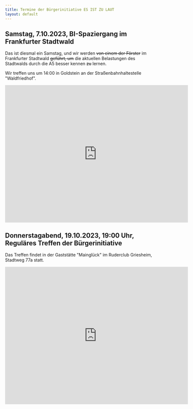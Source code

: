 ```yaml
---
title: Termine der Bürgerinitiative ES IST ZU LAUT
layout: default
---
```

## Samstag, 7.10.2023, BI-Spaziergang im Frankfurter Stadtwald

Das ist diesmal ein Samstag, und wir werden ~~von einem der Förster~~ im Frankfurter Stadtwald ~~geführt, um~~ die aktuellen Belastungen des Stadtwalds durch die A5 besser kennen ~~zu~~ lernen.

Wir treffen uns um 14:00 in Goldstein an der Straßenbahnhaltestelle "Waldfriedhof".

<iframe src="https://www.google.com/maps/embed?pb=!1m18!1m12!1m3!1d2560.502399136566!2d8.600475077201216!3d50.076879971523375!2m3!1f0!2f0!3f0!3m2!1i1024!2i768!4f13.1!3m3!1m2!1s0x47bd0a534699556b%3A0x58c46484f585c128!2sFrankfurt%20(Main)%20Waldfriedhof%20Goldstein!5e0!3m2!1sde!2sde!4v1696619923872!5m2!1sde!2sde" width="600" height="450" style="border:0;" allowfullscreen="" loading="lazy" referrerpolicy="no-referrer-when-downgrade"></iframe>

## Donnerstagabend, 19.10.2023, 19:00 Uhr, Reguläres Treffen der Bürgerinitiative

Das Treffen findet in der Gaststätte "Mainglück" im Ruderclub Griesheim, Stadtweg 77a statt.

<iframe src="https://www.google.com/maps/embed?pb=!1m18!1m12!1m3!1d2559.6961414091593!2d8.605519777201884!3d50.091975671526065!2m3!1f0!2f0!3f0!3m2!1i1024!2i768!4f13.1!3m3!1m2!1s0x47bd0bca7fc802ed%3A0xf3af6809c3854b6!2sRuderclub%20Griesheim!5e0!3m2!1sde!2sde!4v1696619691126!5m2!1sde!2sde" width="600" height="450" style="border:0;" allowfullscreen="" loading="lazy" referrerpolicy="no-referrer-when-downgrade"></iframe>
